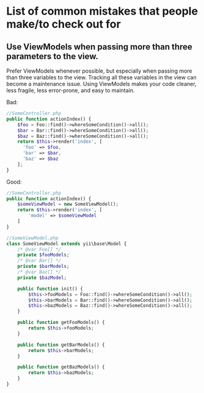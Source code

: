 # List of common mistakes that people make/to check out for

## Use ViewModels when passing more than three parameters to the view.

Prefer ViewModels whenever possible, but especially when passing more than three variables to the view. Tracking all these variables in the view can become a maintenance issue. Using ViewModels makes your code cleaner, less fragile, less error-prone, and easy to maintain.

Bad:
```php
//SomeController.php
public function actionIndex() {
    $foo = Foo::find()->whereSomeCondition()->all();
    $bar = Bar::find()->whereSomeCondition()->all();
    $baz = Baz::find()->whereSomeCondition()->all();
    return $this->render('index', [
      'foo' => $foo,
      'bar' => $bar,
      'baz' => $baz
    ];
}
```

Good:
```php
//SomeController.php
public function actionIndex() {
    $someViewModel = new SomeViewModel();
    return $this->render('index', [
        'model' => $someViewModel
    ]
}

//SomeViewModel.php
class SomeViewModel extends yii\base\Model {
    /* @var Foo[] */
    private $fooModels;
    /* @var Bar[] */
    private $barModels;
    /* @var Baz[] */
    private $bazModel;

    public function init() {
        $this->fooModels = Foo::find()->whereSomeCondition()->all();
        $this->barModels = Bar::find()->whereSomeCondition()->all();
        $this->bazModels = Baz::find()->whereSomeCondition()->all();   
    }

    public function getFooModels() {
        return $this->fooModels;
    }

    public function getBarModels() {
        return $this->barModels;
    }

    public function getBazModels() {
        return $this->bazModels;
    }
}
```
